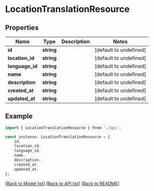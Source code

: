 # LocationTranslationResource


## Properties

Name | Type | Description | Notes
------------ | ------------- | ------------- | -------------
**id** | **string** |  | [default to undefined]
**location_id** | **string** |  | [default to undefined]
**language_id** | **string** |  | [default to undefined]
**name** | **string** |  | [default to undefined]
**description** | **string** |  | [default to undefined]
**created_at** | **string** |  | [default to undefined]
**updated_at** | **string** |  | [default to undefined]

## Example

```typescript
import { LocationTranslationResource } from './api';

const instance: LocationTranslationResource = {
    id,
    location_id,
    language_id,
    name,
    description,
    created_at,
    updated_at,
};
```

[[Back to Model list]](../README.md#documentation-for-models) [[Back to API list]](../README.md#documentation-for-api-endpoints) [[Back to README]](../README.md)
